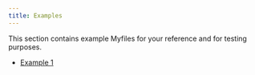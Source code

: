```yaml
---
title: Examples
---
```


This section contains example Myfiles for your reference and for testing purposes.

* [Example 1](one.json)